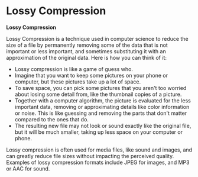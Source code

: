 # Lossy Compression

**Lossy Compression**

Lossy Compression is a technique used in computer science to reduce the size of a file by permanently removing some of the data that is not important or less important, and sometimes substituting it with an approximation of the original data. Here is how you can think of it:

* Lossy compression is like a game of guess who. 
* Imagine that you want to keep some pictures on your phone or computer, but these pictures take up a lot of space. 
* To save space, you can pick some pictures that you aren't too worried about losing some detail from, like the thumbnail copies of a picture. 
* Together with a computer algorithm, the picture is evaluated for the less important data, removing or approximating details like color information or noise. This is like guessing and removing the parts that don't matter compared to the ones that do. 
* The resulting new file may not look or sound exactly like the original file, but it will be much smaller, taking up less space on your computer or phone.

Lossy compression is often used for media files, like sound and images, and can greatly reduce file sizes without impacting the perceived quality. Examples of lossy compression formats include JPEG for images, and MP3 or AAC for sound.
